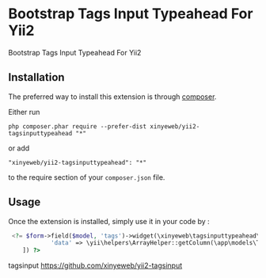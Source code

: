Bootstrap Tags Input Typeahead For Yii2
=======================================
Bootstrap Tags Input Typeahead For Yii2

Installation
------------

The preferred way to install this extension is through [composer](http://getcomposer.org/download/).

Either run

```
php composer.phar require --prefer-dist xinyeweb/yii2-tagsinputtypeahead "*"
```

or add

```
"xinyeweb/yii2-tagsinputtypeahead": "*"
```

to the require section of your `composer.json` file.


Usage
-----

Once the extension is installed, simply use it in your code by  :

```php
 <?= $form->field($model, 'tags')->widget(\xinyeweb\tagsinputtypeahead\TagsInputTypeahead::className(),[
            'data' => \yii\helpers\ArrayHelper::getColumn(\app\models\Tag::find()->asArray()->all(),'title')
    ]) ?>
```

tagsinput
https://github.com/xinyeweb/yii2-tagsinput
